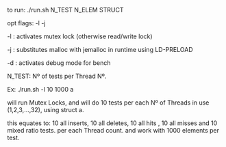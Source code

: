 to run:
./run.sh N_TEST N_ELEM STRUCT

opt flags: -l -j

-l : activates mutex lock (otherwise read/write lock)

-j : substitutes malloc with jemalloc in runtime using LD-PRELOAD

-d : activates debug mode for bench

N_TEST: Nº of tests per Thread Nº. 

Ex: ./run.sh -l 10 1000 a

will run Mutex Locks, and will do 10 tests per each Nº of Threads in use (1,2,3,...,32), using struct a.

this equates to: 10 all inserts, 10 all deletes, 10 all hits , 10 all misses and 10 mixed ratio tests. per each Thread count. and work with 1000 elements per test.
